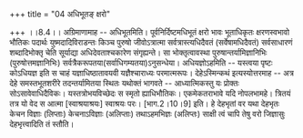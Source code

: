 +++
title = "04 अधिभूतङ् क्षरो"

+++
।।8.4।। अग्रिमाणामाह -- अधिभूतमिति। पूर्वनिर्दिष्टमधिभूतं क्षरो भावः
भूताधिकृतः क्षरणस्वभावो भौतिकः पदार्थः युष्मदादिविराडन्तः किञ्च पुरुषो
जीवोऽत्रात्मा सर्वत्रास्त्यधिदैवतं (सर्वेषामधिदैवतं) सर्वसाधारणं
शब्दादिभोक्तृ चेति सूर्याद्या अधिदेवताश्चकारेण संगृह्यन्ते। सा
भोक्तृत्वावस्था पुरुषान्तर्यामिज्ञानिभिः (पुरुषोत्तमज्ञानिभिः)
सर्वत्रैकरूपतया(सर्वाधिगम्यतया)ऽनुसन्धेया। अधियज्ञोऽहमिति -- यस्त्वया
पृष्टः कोऽधियज्ञ इति स चाहं यज्ञाधिष्ठातावयवी यज्ञैश्चाराध्यः
परमात्मरूपः। देहेऽस्मिन्कथं इत्यस्योत्तरमाह -- अत्र देहे समस्तभूतशरीरे
तदन्तर्यामितया स्थितः यथोक्तं भागवते -- आध्यात्मिकस्तु यः प्रोक्तः
सोऽसावेवाधिदैविकः। यस्तत्रोभयविच्छेदः स स्मृतो ह्याधिभौतिकः।
एकमेकतराभावे यदि नोपलभामहे। त्रितयं तत्र यो वेद स आत्मा
\[स्वाश्रयाश्रयः\] स्वाश्रयः परः। \[भाग.2।10।9\] इति। हे देहभृतां वर यथा
देहभृतः केचन विज्ञाः (लिप्ताः) केचनाऽविज्ञाः (अलिप्ताः) तथाऽहमभिज्ञः
(अलिप्तः) साक्षी त्वं चापि तेषु वरो जिज्ञासुः देहभृत्त्वादिति तं स्तौति।
